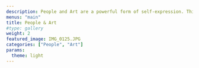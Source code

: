 ```yaml
---
description: People and Art are a powerful form of self-expression. This category documents style through inspiring shots of street fashion, skincare products, avant-garde editorial photographs, and more.
menus: "main"
title: People & Art
#type: gallery
weight: 2
featured_image: IMG_0125.JPG
categories: ["People", "Art"]
params:
  theme: light
---
```

